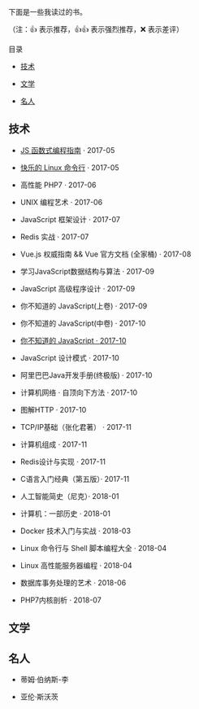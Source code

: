 下面是一些我读过的书。

（注：👍 表示推荐，👍👍 表示强烈推荐，❌ 表示差评）

目录

- [技术](#technology)

- [文学](#literature)

- [名人](#famous-person)



<h2 id="technology">技术</h2>

- [JS 函数式编程指南](https://github.com/llh911001/mostly-adequate-guide-chinese) · 2017-05

- [快乐的 Linux 命令行](http://billie66.github.io/TLCL/book/zh/index.html) · 2017-05

- 高性能 PHP7 · 2017-06

- UNIX 编程艺术 · 2017-06

- JavaScript 框架设计 · 2017-07

- Redis 实战 · 2017-07

- Vue.js 权威指南 && Vue 官方文档 (全家桶) · 2017-08

- 学习JavaScript数据结构与算法 · 2017-09

- JavaScript 高级程序设计 · 2017-09

- 你不知道的 JavaScript(上卷) · 2017-09

- 你不知道的 JavaScript(中卷) · 2017-10

- [你不知道的 JavaScript · 2017-10](https://github.com/getify/You-Dont-Know-JS/tree/master)

- JavaScript 设计模式 · 2017-10

- 阿里巴巴Java开发手册(终极版) · 2017-10

- 计算机网络 · 自顶向下方法 · 2017-10

- 图解HTTP · 2017-10

- TCP/IP基础（张化君著） · 2017-11

- 计算机组成 · 2017-11

- Redis设计与实现 · 2017-11

- C语言入门经典（第五版）· 2017-11

- 人工智能简史（尼克）· 2018-01

- 计算机：一部历史 · 2018-01

- Docker 技术入门与实战 · 2018-03

- Linux 命令行与 Shell 脚本编程大全 · 2018-04

- Linux 高性能服务器编程 · 2018-04

- 数据库事务处理的艺术 · 2018-06

- PHP7内核剖析 · 2018-07



<h2 id="literature">文学</h2>




<h2 id="famous-person">名人</h2>


- 蒂姆·伯纳斯-李

- 亚伦·斯沃茨

